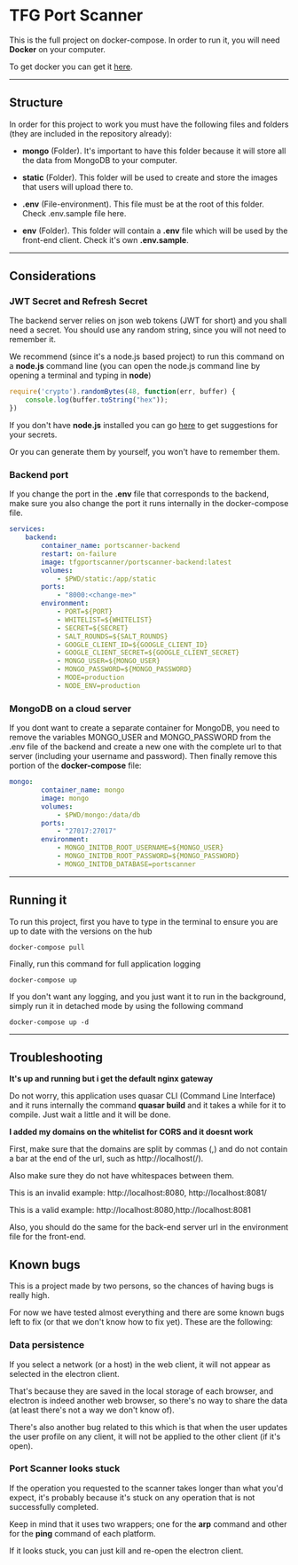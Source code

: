 # TFG Port Scanner
This is the full project on docker-compose. In order to run it, you will need **Docker** on your computer.

To get docker you can get it [here](https://docs.docker.com/get-docker/, "Docker download site").

***

## Structure

In order for this project to work you must have the following files and folders (they are included in the repository already):

* **mongo** (Folder). It's important to have this folder because it will store all the data from MongoDB to your computer.
  
* **static** (Folder). This folder will be used to create and store the images that users will upload there to.

* **.env** (File-environment). This file must be at the root of this folder. Check .env.sample file here.

* **env** (Folder). This folder will contain a **.env** file which will be used by the front-end client. Check it's own **.env.sample**.

***
## Considerations

### JWT Secret and Refresh Secret
The backend server relies on json web tokens (JWT for short) and you shall need a secret. You should use any random string, since you will not need to remember it. 

We recommend (since it's a node.js based project) to run this command on a **node.js** command line (you can open the node.js command line by opening a terminal and typing in **node**)
```javascript
require('crypto').randomBytes(48, function(err, buffer) { 
    console.log(buffer.toString("hex")); 
})
```

If you don't have **node.js** installed you can go [here](https://randomkeygen.com/, "Random key generator") to get suggestions for your secrets. 

Or you can generate them by yourself, you won't have to remember them.

### Backend port
If you change the port in the **.env** file that corresponds to the backend, make sure you also change the port it runs internally in the docker-compose file.
```yml
services:
    backend:
        container_name: portscanner-backend
        restart: on-failure
        image: tfgportscanner/portscanner-backend:latest
        volumes:
            - $PWD/static:/app/static
        ports:
            - "8000:<change-me>"
        environment:
            - PORT=${PORT}
            - WHITELIST=${WHITELIST}
            - SECRET=${SECRET}
            - SALT_ROUNDS=${SALT_ROUNDS}
            - GOOGLE_CLIENT_ID=${GOOGLE_CLIENT_ID}
            - GOOGLE_CLIENT_SECRET=${GOOGLE_CLIENT_SECRET}
            - MONGO_USER=${MONGO_USER}
            - MONGO_PASSWORD=${MONGO_PASSWORD}
            - MODE=production
            - NODE_ENV=production
```

### MongoDB on a cloud server
If you dont want to create a separate container for MongoDB, you need to remove the variables MONGO_USER and MONGO_PASSWORD from the .env file of the backend and create a new one with the complete url to that server (including your username and password). Then finally remove this portion of the **docker-compose** file:

```yml
mongo:
        container_name: mongo
        image: mongo
        volumes:
            - $PWD/mongo:/data/db
        ports:
            - "27017:27017"
        environment:
            - MONGO_INITDB_ROOT_USERNAME=${MONGO_USER}
            - MONGO_INITDB_ROOT_PASSWORD=${MONGO_PASSWORD}
            - MONGO_INITDB_DATABASE=portscanner
```
***

## Running it
To run this project, first you have to type in the terminal to ensure you are up to date with the versions on the hub
```
docker-compose pull
``` 

Finally, run this command for full application logging
```
docker-compose up
```

If you don't want any logging, and you just want it to run in the background, simply run it in detached mode by using the following command
```
docker-compose up -d
```

***

## Troubleshooting

**It's up and running but i get the default nginx gateway**

Do not worry, this application uses quasar CLI (Command Line Interface) and it runs internally the command **quasar build** and it takes a while for it to compile. Just wait a little and it will be done.

**I added my domains on the whitelist for CORS and it doesnt work**

First, make sure that the domains are split by commas (,) and do not contain a bar at the end of the url, such as http://localhost(/).

Also make sure they do not have whitespaces between them. 

This is an invalid example:
http://localhost:8080, http://localhost:8081/

This is a valid example:
http://localhost:8080,http://localhost:8081

Also, you should do the same for the back-end server url in the environment file for the front-end.

## Known bugs
This is a project made by two persons, so the chances of having bugs is really high.

For now we have tested almost everything and there are some known bugs left to fix (or that we don't know how to fix yet). These are the following:

### Data persistence
If you select a network (or a host) in the web client, it will not appear as selected in the electron client. 

That's because they are saved in the local storage of each browser, and electron is indeed another web browser, so there's no way to share the data (at least there's not a way we don't know of).

There's also another bug related to this which is that when the user updates the user profile on any client, it will not be applied to the other client (if it's open).

### Port Scanner looks stuck
If the operation you requested to the scanner takes longer than what you'd expect, it's probably because it's stuck on any operation that is not successfully completed.

Keep in mind that it uses two wrappers; one for the **arp** command and other for the **ping** command of each platform.

If it looks stuck, you can just kill and re-open the electron client.